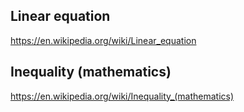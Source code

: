 ## Linear equation

https://en.wikipedia.org/wiki/Linear_equation

## Inequality (mathematics)

https://en.wikipedia.org/wiki/Inequality_(mathematics)
